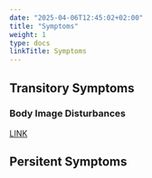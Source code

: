 ```yaml
---
date: "2025-04-06T12:45:02+02:00"
title: "Symptoms"
weight: 1
type: docs
linkTitle: Symptoms
---
```


## Transitory Symptoms

### Body Image Disturbances

[LINK](body-image-disturbances)

## Persitent Symptoms
